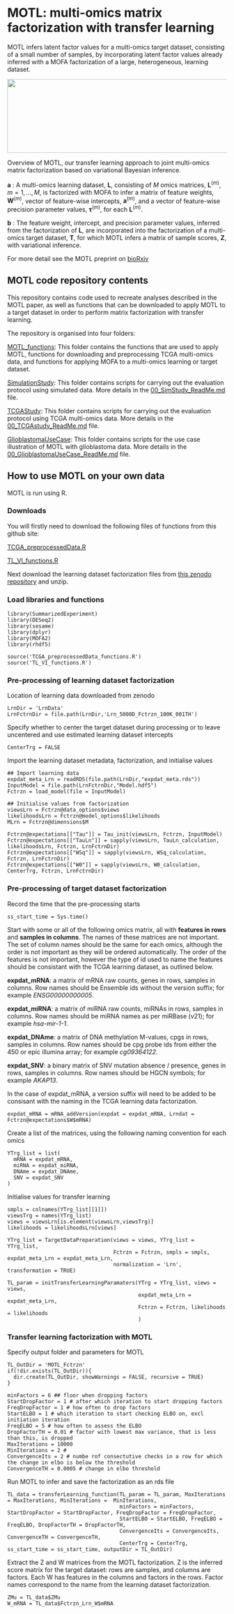 # MOTL: multi-omics matrix factorization with transfer learning

MOTL infers latent factor values for a multi-omics target dataset, consisting of a small number of samples, by incorporating latent factor values already inferred with a MOFA factorization of a large, heterogeneous, learning dataset.

<p align="center">
<img src="images/MOTL_Schema.png" width="604" height="169"> 
</p>

Overview of MOTL, our transfer learning approach to joint multi-omics matrix factorization based on variational Bayesian inference. 

**a** : A multi-omics learning dataset, $\boldsymbol{L}$, consisting of $M$ omics matrices, $\boldsymbol{L}^{(m)}$, $m=1,...,M$,  is factorized with MOFA to infer a matrix of feature weights, $\boldsymbol{W}^{(m)}$, 
 vector of feature-wise intercepts, $\boldsymbol{a}^{(m)}$, and a vector of feature-wise precision parameter values, $\boldsymbol{\tau}^{(m)}$, for each $\boldsymbol{L}^{(m)}$. 
 
 **b** : The feature weight, intercept, and precision parameter values, inferred from the factorization of $\boldsymbol{L}$, are incorporated into the factorization of a multi-omics target dataset, $\boldsymbol{T}$, for which MOTL infers a matrix of sample scores, $\boldsymbol{Z}$, with variational inference.

For more detail see the MOTL preprint on [bioRxiv](https://doi.org/10.1101/2024.03.22.586210)

## MOTL code repository contents

This repository contains code used to recreate analyses described in the MOTL paper, as well as functions that can be downloaded to apply MOTL to a target dataset in order to perform matrix factorization with transfer learning.

The repository is organised into four folders:

[MOTL_functions](https://github.com/david-hirst/MOTL/tree/main/MOTL_functions): This folder contains the functions that are used to apply MOTL, functions for downloading and preprocessing TCGA multi-omics data, and functions for applying MOFA to a multi-omics learning or target dataset.

[SimulationStudy](https://github.com/david-hirst/MOTL/tree/main/SimulationStudy): This folder contains scripts for carrying out the evaluation protocol using simulated data. More details in the [00_SimStudy_ReadMe.md](https://github.com/david-hirst/MOTL/blob/main/SimulationStudy/00_SimStudy_ReadMe.md) file.

[TCGAStudy](https://github.com/david-hirst/MOTL/tree/main/TCGAStudy): This folder contains scripts for carrying out the evaluation protocol using TCGA multi-omics data. More details in the [00_TCGAstudy_ReadMe.md](https://github.com/david-hirst/MOTL/blob/main/TCGAStudy/00_TCGAstudy_ReadMe.md) file.

[GlioblastomaUseCase](https://github.com/david-hirst/MOTL/tree/main/GlioblastomaUseCase): This folder contains scripts for the use case illustration of MOTL with glioblastoma data. More details in the [00_GlioblastomaUseCase_ReadMe.md](https://github.com/david-hirst/MOTL/blob/main/GlioblastomaUseCase/00_GlioblastomaUseCase_ReadMe.md) file.

## How to use MOTL on your own data 

MOTL is run using R. 

### Downloads
You will firstly need to download the following files of functions from this github site:

[TCGA_preprocessedData.R](https://github.com/david-hirst/MOTL/blob/main/MOTL_functions/TCGA_preprocessedData_functions.R)

[TL_VI_functions.R](https://github.com/david-hirst/MOTL/blob/main/MOTL_functions/TL_VI_functions.R)

Next download the learning dataset factorization files from [this zenodo repository](https://zenodo.org/records/10848217) and unzip.

### Load libraries and functions
```
library(SummarizedExperiment)
library(DESeq2)
library(sesame)
library(dplyr)
library(MOFA2)
library(rhdf5)

source('TCGA_preprocessedData_functions.R')
source('TL_VI_functions.R')
```
### Pre-processing of learning dataset factorization
Location of learning data downloaded from zenodo
```
LrnDir = 'LrnData'
LrnFctrnDir = file.path(LrnDir,'Lrn_5000D_Fctrzn_100K_001TH')
```
Specify whether to center the target dataset during processing or to leave uncentered and use estimated learning dataset intercepts
```
CenterTrg = FALSE
```
Import the learning dataset metadata, factorization, and initialise values
```
## Import learning data
expdat_meta_Lrn = readRDS(file.path(LrnDir,"expdat_meta.rds"))
InputModel = file.path(LrnFctrnDir,"Model.hdf5")
Fctrzn = load_model(file = InputModel)

## Initialise values from factorization
viewsLrn = Fctrzn@data_options$views
likelihoodsLrn = Fctrzn@model_options$likelihoods
MLrn = Fctrzn@dimensions$M

Fctrzn@expectations[["Tau"]] = Tau_init(viewsLrn, Fctrzn, InputModel)
Fctrzn@expectations[["TauLn"]] = sapply(viewsLrn, TauLn_calculation, likelihoodsLrn, Fctrzn, LrnFctrnDir)
Fctrzn@expectations[["WSq"]] = sapply(viewsLrn, WSq_calculation, Fctrzn, LrnFctrnDir)
Fctrzn@expectations[["W0"]] = sapply(viewsLrn, W0_calculation, CenterTrg, Fctrzn, LrnFctrnDir)
```
### Pre-processing of target dataset factorization
Record the time that the pre-processing starts
```
ss_start_time = Sys.time()
```

Start with some or all of the following omics matrix, all with **features in rows** and **samples in columns**. The names of these matrices are not important. The set of column names should be the same for each omics, although the order is not important as they will be ordered automatically. The order of the features is not important, however the type of id used to name the features should be consistant with the TCGA learning dataset, as outlined below.

**expdat_mRNA**: a matrix of mRNA raw counts, genes in rows, samples in columns. Row names should be Ensemble ids without the version suffix; for example *ENSG00000000005*.

**expdat_miRNA**: a matrix of miRNA raw counts, miRNAs in rows, samples in columns. Row names should be miRNA names as per miRBase (v21); for example *hsa-mir-1-1*.

**expdat_DNAme**: a matrix of DNA methylation M-values, cpgs in rows, samples in columns. Row names should be cpg probe ids from either the 450 or epic illumina array; for example *cg09364122*.

**expdat_SNV**: a binary matrix of SNV mutation absence / presence, genes in rows, samples in columns. Row names should be HGCN symbols; for example *AKAP13*.

In the case of expdat_mRNA, a version suffix will need to be added to be consisant with the naming in the TCGA learning data factorization.
```
expdat_mRNA = mRNA_addVersion(expdat = expdat_mRNA, Lrndat = Fctrzn@expectations$W$mRNA)
```

Create a list of the matrices, using the following naming convention for each omics
```
YTrg_list = list(
  mRNA = expdat_mRNA,
  miRNA = expdat_miRNA,
  DNAme = expdat_DNAme,
  SNV = expdat_SNV
)
```
Initialise values for transfer learning
```
smpls = colnames(YTrg_list[[1]])
viewsTrg = names(YTrg_list)
views = viewsLrn[is.element(viewsLrn,viewsTrg)]
likelihoods = likelihoodsLrn[views]

YTrg_list = TargetDataPreparation(views = views, YTrg_list = YTrg_list, 
                                  Fctrzn = Fctrzn, smpls = smpls, expdat_meta_Lrn = expdat_meta_Lrn,
                                  normalization = 'Lrn', transformation = TRUE)

TL_param = initTransferLearningParamaters(YTrg = YTrg_list, views = views, 
                                          expdat_meta_Lrn = expdat_meta_Lrn, 
                                          Fctrzn = Fctrzn, likelihoods = likelihoods
                                          )
```

### Transfer learning factorization with MOTL

Specify output folder and parameters for MOTL
```
TL_OutDir = 'MOTL_Fctrzn'
if(!dir.exists(TL_OutDir)){
  dir.create(TL_OutDir, showWarnings = FALSE, recursive = TRUE)
}

minFactors = 6 ## floor when dropping factors
StartDropFactor = 1 # after which iteration to start dropping factors
FreqDropFactor = 1 # how often to drop factors
StartELBO = 1 # which iteration to start checking ELBO on, excl initiation iteration
FreqELBO = 5 # how often to assess the ELBO
DropFactorTH = 0.01 # factor with lowest max variance, that is less than this, is dropped
MaxIterations = 10000
MinIterations = 2 # 
ConvergenceIts = 2 # numbe rof consectutive checks in a row for which the change in elbo is below the threshold
ConvergenceTH = 0.0005 # change in elbo threshold
```
Run MOTL to infer and save the factorization as an rds file
```
TL_data = transferLearning_function(TL_param = TL_param, MaxIterations = MaxIterations, MinIterations =  MinIterations, 
                                    minFactors = minFactors, StartDropFactor = StartDropFactor, FreqDropFactor = FreqDropFactor, 
                                    StartELBO = StartELBO, FreqELBO = FreqELBO, DropFactorTH = DropFactorTH, 
                                    ConvergenceIts = ConvergenceIts, ConvergenceTH = ConvergenceTH, 
                                    CenterTrg = CenterTrg, ss_start_time = ss_start_time, outputDir = TL_OutDir)
```
Extract the Z and W matrices from the MOTL factorization. Z is the inferred score matrix for the target dataset: rows are samples, and columns are factors. Each W has features in the columns and factors in the rows. Factor names correspond to the name from the learning dataset factorization.
```
ZMu = TL_data$ZMu
W_mRNA = TL_data$Fctrzn_Lrn_W$mRNA
```




